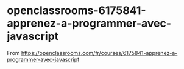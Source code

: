 # openclassrooms-6175841-apprenez-a-programmer-avec-javascript
From https://openclassrooms.com/fr/courses/6175841-apprenez-a-programmer-avec-javascript
